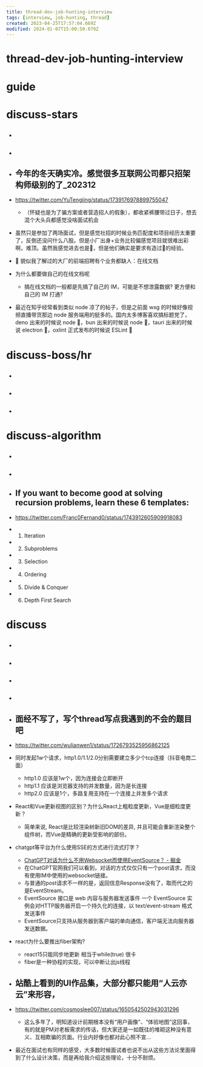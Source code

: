 ```yaml
---
title: thread-dev-job-hunting-interview
tags: [interview, job-hunting, thread]
created: 2023-04-25T17:57:04.669Z
modified: 2024-01-07T15:00:50.079Z
---
```


# thread-dev-job-hunting-interview

# guide

# discuss-stars
- ## 

- ## 

- ## 今年的冬天确实冷。感觉很多互联网公司都只招架构师级别的了_202312
- https://twitter.com/YuTengjing/status/1739176978899755047
  - （怀疑也是为了骗方案或者营造招人的假象），都收紧裤腰带过日子，想去混个大头兵都感觉没啥面试机会
- 虽然只是参加了两场面试，但是感觉社招的时候业务匹配度和项目经历太重要了，反倒还没问什么八股。但是小厂出身+业务比较偏感觉项目就很难出彩啊，难顶。虽然我感觉进去也是🔧，但是他们确实是要求有造过🚀的经验。

- 📝 貌似我了解过的大厂的前端招聘有个业务都缺人：在线文档
- 为什么都要做自己的在线文档呢
  - 搞在线文档的一般都是先搞了自己的 IM，可能是不想泄露数据? 更方便和自己的  IM 打通?

- 最近在知乎经常看到类似 node 凉了的帖子，但是之前面 wxg 的时候好像视频直播带货那边 node 服务端用的挺多的。国内太多博客喜欢搞标题党了，deno 出来的时候说 node 💊，bun 出来的时候说 node 💊，tauri 出来的时候说 electron  💊，oxlint 正式发布的时候说 ESLint 💊
# discuss-boss/hr
- ## 

- ## 

- ## 
# discuss-algorithm
- ## 

- ## 

- ## If you want to become good at solving recursion problems, learn these 6 templates:
- https://twitter.com/Franc0Fernand0/status/1743912605909918083
- 1. Iteration
- 2. Subproblems
- 3. Selection 
- 4. Ordering
- 5. Divide & Conquer
- 6. Depth First Search

# discuss
- ## 

- ## 

- ## 

- ## 

- ## 面经不写了，写个thread写点我遇到的不会的题目吧
- https://twitter.com/wulianwen1/status/1726793525956862125

- 同时发起1w个请求，http1.0/1.1/2.0分别需要建立多少个tcp连接（抖音电商二面）
  - http1.0 应该是1w个，因为连接会立即断开
  - http1.1 应该是浏览器支持的并发数量，因为是长连接
  - http2.0 应该是1个，多路复用支持在一个连接上并发多个请求

- React和Vue更新视图的区别？为什么React上粗粒度更新，Vue是细粒度更新？
  - 简单来说, React是比较渲染树新旧DOM的差异, 并且可能会重新渲染整个组件树，而Vue是精确的更新受影响的部份。

- chatgpt等平台为什么使用SSE的方式进行流式打字？
  - [ChatGPT对话为什么不用Websocket而使用EventSource？ - 掘金](https://juejin.cn/post/7246955055109210149)
  - 在ChatGPT官网我们可以看到，对话的方式仅仅只有一个post请求，而没有使用IM中使用的websocket链接。
  - 与普通的post请求不一样的是，返回信息Response没有了，取而代之的是EventStream。
  - EventSource 接口是 web 内容与服务器发送事件 一个 EventSource 实例会对HTTP服务器开启一个持久化的连接，以 text/event-stream 格式发送事件
  - EventSource只支持从服务器到客户端的单向通信，客户端无法向服务器发送数据。

- react为什么要推出fiber架构?  
  - react15只能同步地更新 相当于while(true) 很卡 
  - fiber是一种协程的实现，可以中断让出js线程

- ## 站酷上看到的UI作品集，大部分都只能用“人云亦云”来形容，
- https://twitter.com/cosmoslee007/status/1650542502943031296
  - 这么多年了，明知道设计前期根本没有“用户画像”、“体验地图”这回事，有的就是PM对老板需求的传话，但大家还是一如既往的堆砌这种没有意义、互相欺骗的页面。行业内好像也都对此心照不宣…
- 最近在面试也有同样的感受，大多数时候面试者也说不出从这些方法论里面得到了什么设计决策，而是再给我介绍这些理论，十分不耐烦。
